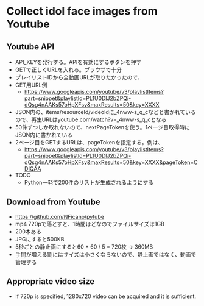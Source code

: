 # Collect idol face images from Youtube

## Youtube API

* API_KEYを発行する。APIを有効にするボタンを押す
* GETで正しくURLを入れる。ブラウザで十分
* プレイリストIDから全動画URLが取りたかったので、
* GET用URL例
	* https://www.googleapis.com/youtube/v3/playlistItems?part=snippet&playlistId=PL1U0DlJ2bZPQi-dQsg4nAAKs57oHpXFsv&maxResults=50&key=XXXX
* JSON内の、items/resourceId/videoIdに_4nww-s_q_cなどと書かれているので、再生URLはyoutube.com/watch?v=_4nww-s_q_cとなる
* 50件ずつしか取れないので、nextPageTokenを使う。1ページ目取得時にJSON内に書かれている
* 2ページ目をGETするURLは、pageTokenを指定する。例は、
	* https://www.googleapis.com/youtube/v3/playlistItems?part=snippet&playlistId=PL1U0DlJ2bZPQi-dQsg4nAAKs57oHpXFsv&maxResults=50&key=XXXX&pageToken=CDIQAA
* TODO
	* Python一発で200件のリストが生成されるようにする


## Download from Youtube

* https://github.com/NFicano/pytube
* mp4 720pで落とすと、1時間ほどなのでファイルサイズは1GB
* 200本ある
* JPGにすると500KB
* 5秒ごとの静止画にすると60 * 60 / 5 = 720枚 → 360MB
* 手間が増える割にはサイズは小さくならないので、静止画ではなく、動画で管理する

## Appropriate video size

* If 720p is specified, 1280x720 video can be acquired and it is sufficient.